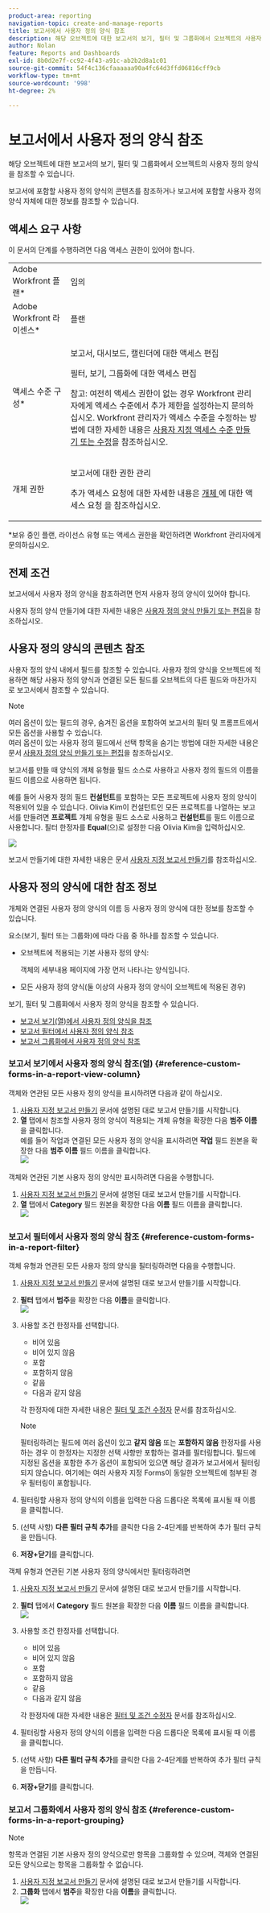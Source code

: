 ```yaml
---
product-area: reporting
navigation-topic: create-and-manage-reports
title: 보고서에서 사용자 정의 양식 참조
description: 해당 오브젝트에 대한 보고서의 보기, 필터 및 그룹화에서 오브젝트의 사용자 정의 양식을 참조할 수 있습니다.
author: Nolan
feature: Reports and Dashboards
exl-id: 8b0d2e7f-cc92-4f43-a91c-ab2b2d8a1c01
source-git-commit: 54f4c136cfaaaaaa90a4fc64d3ffd06816cff9cb
workflow-type: tm+mt
source-wordcount: '998'
ht-degree: 2%

---
```


# 보고서에서 사용자 정의 양식 참조

해당 오브젝트에 대한 보고서의 보기, 필터 및 그룹화에서 오브젝트의 사용자 정의 양식을 참조할 수 있습니다.

보고서에 포함할 사용자 정의 양식의 콘텐츠를 참조하거나 보고서에 포함할 사용자 정의 양식 자체에 대한 정보를 참조할 수 있습니다.

## 액세스 요구 사항

이 문서의 단계를 수행하려면 다음 액세스 권한이 있어야 합니다.

<table style="table-layout:auto"> 
 <col> 
 <col> 
 <tbody> 
  <tr> 
   <td role="rowheader">Adobe Workfront 플랜*</td> 
   <td> <p>임의</p> </td> 
  </tr> 
  <tr> 
   <td role="rowheader">Adobe Workfront 라이센스*</td> 
   <td> <p>플랜 </p> </td> 
  </tr> 
  <tr> 
   <td role="rowheader">액세스 수준 구성*</td> 
   <td> <p>보고서, 대시보드, 캘린더에 대한 액세스 편집</p> <p>필터, 보기, 그룹화에 대한 액세스 편집</p> <p>참고: 여전히 액세스 권한이 없는 경우 Workfront 관리자에게 액세스 수준에서 추가 제한을 설정하는지 문의하십시오. Workfront 관리자가 액세스 수준을 수정하는 방법에 대한 자세한 내용은 <a href="../../../administration-and-setup/add-users/configure-and-grant-access/create-modify-access-levels.md" class="MCXref xref">사용자 지정 액세스 수준 만들기 또는 수정</a>을 참조하십시오.</p> </td> 
  </tr> 
  <tr> 
   <td role="rowheader">개체 권한</td> 
   <td> <p>보고서에 대한 권한 관리</p> <p>추가 액세스 요청에 대한 자세한 내용은 <a href="../../../workfront-basics/grant-and-request-access-to-objects/request-access.md" class="MCXref xref">개체 </a>에 대한 액세스 요청 을 참조하십시오.</p> </td> 
  </tr> 
 </tbody> 
</table>

&#42;보유 중인 플랜, 라이선스 유형 또는 액세스 권한을 확인하려면 Workfront 관리자에게 문의하십시오.

## 전제 조건

보고서에서 사용자 정의 양식을 참조하려면 먼저 사용자 정의 양식이 있어야 합니다.

사용자 정의 양식 만들기에 대한 자세한 내용은 [사용자 정의 양식 만들기 또는 편집](../../../administration-and-setup/customize-workfront/create-manage-custom-forms/create-or-edit-a-custom-form.md)을 참조하십시오.

## 사용자 정의 양식의 콘텐츠 참조

사용자 정의 양식 내에서 필드를 참조할 수 있습니다. 사용자 정의 양식을 오브젝트에 적용하면 해당 사용자 정의 양식과 연결된 모든 필드를 오브젝트의 다른 필드와 마찬가지로 보고서에서 참조할 수 있습니다.

>[!NOTE]
>
>여러 옵션이 있는 필드의 경우, 숨겨진 옵션을 포함하여 보고서의 필터 및 프롬프트에서 모든 옵션을 사용할 수 있습니다.\
>여러 옵션이 있는 사용자 정의 필드에서 선택 항목을 숨기는 방법에 대한 자세한 내용은 문서 [사용자 정의 양식 만들기 또는 편집](../../../administration-and-setup/customize-workfront/create-manage-custom-forms/create-or-edit-a-custom-form.md)을 참조하십시오.

보고서를 만들 때 양식의 개체 유형을 필드 소스로 사용하고 사용자 정의 필드의 이름을 필드 이름으로 사용하면 됩니다.

예를 들어 사용자 정의 필드 **컨설턴트**&#x200B;를 포함하는 모든 프로젝트에 사용자 정의 양식이 적용되어 있을 수 있습니다. Olivia Kim이 컨설턴트인 모든 프로젝트를 나열하는 보고서를 만들려면 **프로젝트** 개체 유형을 필드 소스로 사용하고 **컨설턴트**&#x200B;를 필드 이름으로 사용합니다. 필터 한정자를 **Equal**(으)로 설정한 다음 Olivia Kim을 입력하십시오.

![](assets/qs-consultant-filter-example-350x126.png)

보고서 만들기에 대한 자세한 내용은 문서 [사용자 지정 보고서 만들기](../../../reports-and-dashboards/reports/creating-and-managing-reports/create-custom-report.md)를 참조하십시오.

## 사용자 정의 양식에 대한 참조 정보

개체와 연결된 사용자 정의 양식의 이름 등 사용자 정의 양식에 대한 정보를 참조할 수 있습니다.

요소&#x200B;(보기, 필터 또는 그룹화)에 따라 다음 중 하나를 참조할 수 있습니다.

* 오브젝트에 적용되는 기본 사용자 정의 양식:

  객체의 세부내용 페이지에 가장 먼저 나타나는 양식입니다.

* 모든 사용자 정의 양식(둘 이상의 사용자 정의 양식이 오브젝트에 적용된 경우)

보기, 필터 및 그룹화에서 사용자 정의 양식을 참조할 수 있습니다.

* [보고서 보기(열)에서 사용자 정의 양식을 참조](#reference-custom-forms-in-a-report-view-column)
* [보고서 필터에서 사용자 정의 양식 참조](#reference-custom-forms-in-a-report-filter)
* [보고서 그룹화에서 사용자 정의 양식 참조](#reference-custom-forms-in-a-report-grouping)

### 보고서 보기에서 사용자 정의 양식 참조(열) {#reference-custom-forms-in-a-report-view-column}

객체와 연관된 모든 사용자 정의 양식을 표시하려면 다음과 같이 하십시오.

1. [사용자 지정 보고서 만들기](../../../reports-and-dashboards/reports/creating-and-managing-reports/create-custom-report.md) 문서에 설명된 대로 보고서 만들기를 시작합니다.
1. **열** 탭에서 참조할 사용자 정의 양식이 적용되는 개체 유형을 확장한 다음 **범주 이름**&#x200B;을 클릭합니다.\
   예를 들어 작업과 연결된 모든 사용자 정의 양식을 표시하려면 **작업** 필드 원본을 확장한 다음 **범주 이름** 필드 이름을 클릭합니다.\
   ![](assets/qs-category-name-column-350x267.png)

객체와 연관된 기본 사용자 정의 양식만 표시하려면 다음을 수행합니다.

1. [사용자 지정 보고서 만들기](../../../reports-and-dashboards/reports/creating-and-managing-reports/create-custom-report.md) 문서에 설명된 대로 보고서 만들기를 시작합니다.
1. **열** 탭에서 **Category** 필드 원본을 확장한 다음 **이름** 필드 이름을 클릭합니다.\
   ![](assets/qs-category-name-column-2-350x248.png)

### 보고서 필터에서 사용자 정의 양식 참조 {#reference-custom-forms-in-a-report-filter}

객체 유형과 연관된 모든 사용자 정의 양식을 필터링하려면 다음을 수행합니다.

1. [사용자 지정 보고서 만들기](../../../reports-and-dashboards/reports/creating-and-managing-reports/create-custom-report.md) 문서에 설명된 대로 보고서 만들기를 시작합니다.
1. **필터** 탭에서 **범주**&#x200B;을 확장한 다음 **이름**&#x200B;을 클릭합니다.\
   ![](assets/qs-categories-name-filter-350x311.png)

1. 사용할 조건 한정자를 선택합니다.

   * 비어 있음
   * 비어 있지 않음
   * 포함
   * 포함하지 않음
   * 같음
   * 다음과 같지 않음

   각 한정자에 대한 자세한 내용은 [필터 및 조건 수정자](../../../reports-and-dashboards/reports/reporting-elements/filter-condition-modifiers.md) 문서를 참조하십시오.

   >[!NOTE]
   >
   >필터링하려는 필드에 여러 옵션이 있고 **같지 않음** 또는 **포함하지 않음** 한정자를 사용하는 경우 이 한정자는 지정한 선택 사항만 포함하는 결과를 필터링합니다. 필드에 지정된 옵션을 포함한 추가 옵션이 포함되어 있으면 해당 결과가 보고서에서 필터링되지 않습니다. 여기에는 여러 사용자 지정 Forms이 동일한 오브젝트에 첨부된 경우 필터링이 포함됩니다.

1. 필터링할 사용자 정의 양식의 이름을 입력한 다음 드롭다운 목록에 표시될 때 이름을 클릭합니다.
1. (선택 사항) **다른 필터 규칙 추가**&#x200B;를 클릭한 다음 2-4단계를 반복하여 추가 필터 규칙을 만듭니다.
1. **저장+닫기**&#x200B;를 클릭합니다.

객체 유형과 연관된 기본 사용자 정의 양식에서만 필터링하려면

1. [사용자 지정 보고서 만들기](../../../reports-and-dashboards/reports/creating-and-managing-reports/create-custom-report.md) 문서에 설명된 대로 보고서 만들기를 시작합니다.
1. **필터** 탭에서 **Category** 필드 원본을 확장한 다음 **이름** 필드 이름을 클릭합니다.\
   ![](assets/qs-category-name-filter-350x437.png)

1. 사용할 조건 한정자를 선택합니다.

   * 비어 있음
   * 비어 있지 않음
   * 포함
   * 포함하지 않음
   * 같음
   * 다음과 같지 않음

   각 한정자에 대한 자세한 내용은 [필터 및 조건 수정자](../../../reports-and-dashboards/reports/reporting-elements/filter-condition-modifiers.md) 문서를 참조하십시오.

1. 필터링할 사용자 정의 양식의 이름을 입력한 다음 드롭다운 목록에 표시될 때 이름을 클릭합니다.
1. (선택 사항) **다른 필터 규칙 추가**&#x200B;를 클릭한 다음 2-4단계를 반복하여 추가 필터 규칙을 만듭니다.
1. **저장+닫기**&#x200B;를 클릭합니다.

### 보고서 그룹화에서 사용자 정의 양식 참조 {#reference-custom-forms-in-a-report-grouping}

>[!NOTE]
>
>항목과 연결된 기본 사용자 정의 양식으로만 항목을 그룹화할 수 있으며, 객체와 연결된 모든 양식으로는 항목을 그룹화할 수 없습니다.

1. [사용자 지정 보고서 만들기](../../../reports-and-dashboards/reports/creating-and-managing-reports/create-custom-report.md) 문서에 설명된 대로 보고서 만들기를 시작합니다.
1. **그룹화** 탭에서 **범주**&#x200B;을 확장한 다음 **이름**&#x200B;을 클릭합니다.\
   ![](assets/qs-category-name-grouping-350x373.png)
